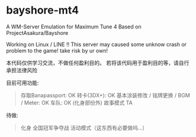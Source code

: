# bayshore-mt4
A WM-Server Emulation for Maximum Tune 4
Based on ProjectAsakura/Bayshore

Working on Linux / LINE
!! This server may caused some unknow crash or problem to the game! take risk by ur own!

本代码仅供学习交流，不做任何盈利目的。
若将该代码用于盈利目的等，请自行承担法律风险

目前可用功能:
> 存取Banapassport: OK
> 转卡(3DX+): OK
> 基本涂装修改 / 铭牌更换 / BGM / Meter: OK
> 车队: OK (化身部份外)
> 故事模式
> TA

待做:
> 化身
> 全国冠军争夺战
> 活动模式（这东西有必要做吗...）
